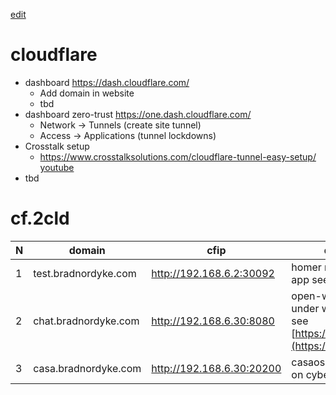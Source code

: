 [edit](https://github.com/2cld/netstack/edit/master/docs/wan/cloudflare/README.md)

# cloudflare
- dashboard https://dash.cloudflare.com/
  - Add domain in website
  - tbd
- dashboard zero-trust https://one.dash.cloudflare.com/
  - Network -> Tunnels (create site tunnel)
  - Access -> Applications (tunnel lockdowns)
- Crosstalk setup
  - https://www.crosstalksolutions.com/cloudflare-tunnel-easy-setup/ [youtube](https://www.youtube.com/watch?v=ZvIdFs3M5ic)
- tbd 

# cf.2cld

| N | domain | cfip | description |
| - | ------ | ---- | ----------- |
| 1 | test.bradnordyke.com | http://192.168.6.2:30092 | homer running as truenas app see [tbd]() |
| 2 | chat.bradnordyke.com | http://192.168.6.30:8080 | open-webui running under wsl on cybertruck see [https://ai.2cld.net/docs/](https://ai.2cld.net/docs/) |
| 3 | casa.bradnordyke.com | http://192.168.6.30:20200 | casaos running under wsl on cybertruck see [tbd]() |
